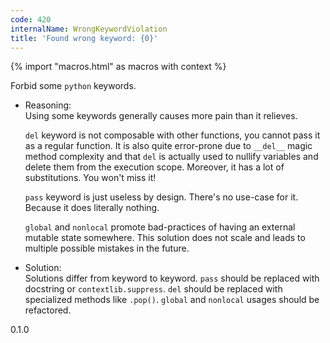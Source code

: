 ```yaml
---
code: 420
internalName: WrongKeywordViolation
title: 'Found wrong keyword: {0}'
---
```


{% import "macros.html" as macros with context %}

Forbid some `python` keywords.

  - Reasoning:  
    Using some keywords generally causes more pain than it relieves.
    
    `del` keyword is not composable with other functions, you cannot
    pass it as a regular function. It is also quite error-prone due to
    `__del__` magic method complexity and that `del` is actually used to
    nullify variables and delete them from the execution scope.
    Moreover, it has a lot of substitutions. You won't miss it\!
    
    `pass` keyword is just useless by design. There's no use-case for
    it. Because it does literally nothing.
    
    `global` and `nonlocal` promote bad-practices of having an external
    mutable state somewhere. This solution does not scale and leads to
    multiple possible mistakes in the future.

  - Solution:  
    Solutions differ from keyword to keyword. `pass` should be replaced
    with docstring or `contextlib.suppress`. `del` should be replaced
    with specialized methods like `.pop()`. `global` and `nonlocal`
    usages should be refactored.

<div class="versionadded">

0.1.0

</div>